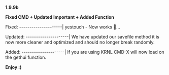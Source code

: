 **1.9.9b**

**Fixed CMD + Updated Important + Added Function**

Fixed:
---------------------|
yestouch - Now works :troll:...

Updated:
---------------------|
We have updated our savefile method it is now more cleaner and optimized and should no longer break randomly.

Added:
---------------------|
If you are using KRNL CMD-X will now load on the gethui function.

**Enjoy :)**
